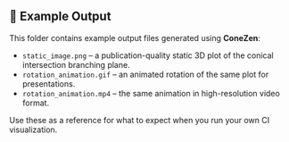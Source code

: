 ## 📂 Example Output

This folder contains example output files generated using **ConeZen**:

- `static_image.png` – a publication-quality static 3D plot of the conical intersection branching plane.
- `rotation_animation.gif` – an animated rotation of the same plot for presentations.
- `rotation_animation.mp4` – the same animation in high-resolution video format.

Use these as a reference for what to expect when you run your own CI visualization.

